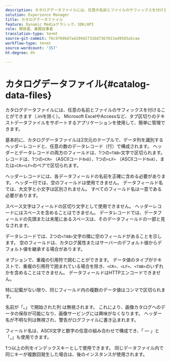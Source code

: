 ```yaml
---
description: カタログデータファイルには、任意の名前とファイルのサフィックスを付けることができます（.iniを除く）。 Microsoft ExcelやAccessなど、タブ区切りのテキストデータファイルをサポートするアプリケーションを使用して、簡単に管理できます。
solution: Experience Manager
title: カタログデータファイル
feature: Dynamic Mediaクラシック，SDK/API
role: 開発者、業務従事者
translation-type: tm+mt
source-git-commit: f6c97606d7a4209427316d7367013ad9585a5cae
workflow-type: tm+mt
source-wordcount: '357'
ht-degree: 0%

---
```



# カタログデータファイル{#catalog-data-files}

カタログデータファイルには、任意の名前とファイルのサフィックスを付けることができます（.iniを除く）。 Microsoft ExcelやAccessなど、タブ区切りのテキストデータファイルをサポートするアプリケーションを使用して、簡単に管理できます。

基本的に、カタログデータファイルは2次元のテーブルで、データ列を識別するヘッダーレコードと、任意の数のデータレコード（行）で構成されます。 ヘッダーとデータレコードの両方のフィールドは、1つの`<TAB>`文字で区切られます。 レコードは、1つの`<CR>` （ASCIIコード`0xD`）、1つの`<LF>` （ASCIIコード`0xA`）、または`<CR><LF>`のペアで区切られます。

ヘッダーレコードには、各データフィールドの名前を正確に含める必要があります。 ヘッダー行では、空のフィールドは使用できません。 データフィールド名では、大文字と小文字は区別されません。 すべてのフィールド名は一意である必要があります。

スペース文字はフィールドの区切り文字として使用できません。 ヘッダーレコードにはスペースを含めることはできません。 データレコードでは、データフィールドの先頭または末尾にあるスペースは、そのデータフィールドの一部と見なされます。

データレコードでは、2つの`<TAB>`文字の隣に空のフィールドがあることを示します。 空のフィールドは、カタログ属性またはサーバーのデフォルト値からデフォルト値を継承する場合があります。

オプションで、重複の引用符で囲むことができます。 データ値のタイプがテキストで、重複の引用符で囲まれている場合を除き、`<CR>`、`<LF>`、`<TAB>`のいずれかを含めることはできません。 データフィールドはHTTPエンコードできません。

特に記載がない限り、同じフィールド内の複数のデータ値はコンマで区切られます。

名前が「。」で開始された列 は無視されます。 これにより、画像カタログへのデータの保存が可能になり、画像サービングには興味がなくなります。 ヘッダー名が不明な列は無視され、警告がログファイルに書き込まれます。

フィールド名は、ASCII文字と数字の任意の組み合わせで構成でき、「 — 」と「_」も使用できます。

1つ以上の列をインデックスキーとして使用できます。 同じデータファイル内で同じキーが複数回発生した場合は、後のインスタンスが使用されます。
